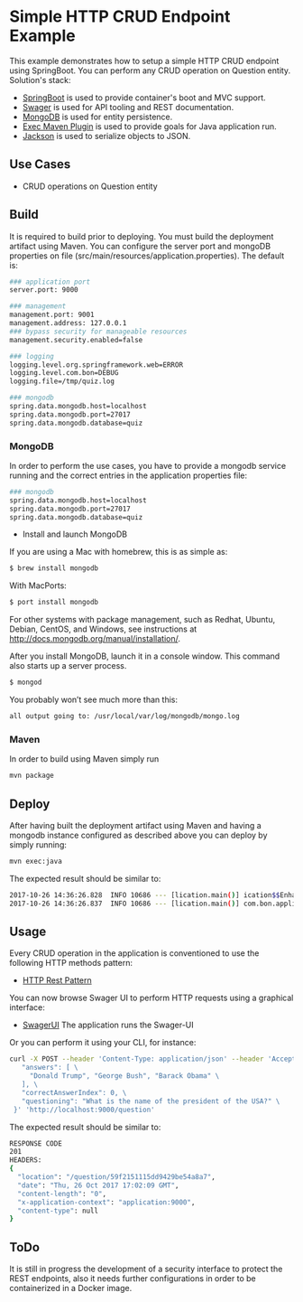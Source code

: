 # Simple HTTP CRUD Endpoint Example

This example demonstrates how to setup a simple HTTP CRUD endpoint using SpringBoot. You can perform any CRUD operation on Question entity. Solution's stack:

- [SpringBoot](https://projects.spring.io/spring-boot/) is used to provide container's boot and MVC support.
- [Swager](https://swagger.io/) is used for API tooling and REST documentation.
- [MongoDB](https://www.mongodb.com/) is used for entity persistence.
- [Exec Maven Plugin](http://www.mojohaus.org/exec-maven-plugin/) is used to provide goals for Java application run.
- [Jackson](https://github.com/FasterXML/jackson) is used to serialize objects to JSON.


## Use Cases

- CRUD operations on Question entity


## Build

It is required to build prior to deploying. You must build the deployment artifact using Maven. You can configure the server port and mongoDB properties on file (src/main/resources/application.properties). The default is:

```bash
### application port
server.port: 9000

### management
management.port: 9001
management.address: 127.0.0.1
### bypass security for manageable resources
management.security.enabled=false

### logging
logging.level.org.springframework.web=ERROR
logging.level.com.bon=DEBUG
logging.file=/tmp/quiz.log

### mongodb
spring.data.mongodb.host=localhost
spring.data.mongodb.port=27017
spring.data.mongodb.database=quiz
```


### MongoDB

In order to perform the use cases, you have to provide a mongodb service running and the correct entries in the application properties file:

```bash
### mongodb
spring.data.mongodb.host=localhost
spring.data.mongodb.port=27017
spring.data.mongodb.database=quiz
```
- Install and launch MongoDB

If you are using a Mac with homebrew, this is as simple as:

```bash
$ brew install mongodb
```

With MacPorts:

```bash
$ port install mongodb

```

For other systems with package management, such as Redhat, Ubuntu, Debian, CentOS, and Windows, see instructions at http://docs.mongodb.org/manual/installation/.

After you install MongoDB, launch it in a console window. This command also starts up a server process.

```bash
$ mongod
```

You probably won’t see much more than this:

```bash
all output going to: /usr/local/var/log/mongodb/mongo.log
```

### Maven

In order to build using Maven simply run

```bash
mvn package
```


## Deploy

After having built the deployment artifact using Maven and having a mongodb instance configured as described above you can deploy by simply running:

```bash
mvn exec:java
```

The expected result should be similar to:

```bash
2017-10-26 14:36:26.828  INFO 10686 --- [lication.main()] ication$$EnhancerBySpringCGLIB$$eea4fab7 : welcomePageHandlerMapping
2017-10-26 14:36:26.837  INFO 10686 --- [lication.main()] com.bon.application.Application          : Started Application in 13.036 seconds (JVM running for 18.967)
```


## Usage

Every CRUD operation in the application is conventioned to use the following HTTP methods pattern:

- [HTTP Rest Pattern](https://lh3.googleusercontent.com/-cpYCrP36Nc8/VsWO7emBMRI/AAAAAAAAAyU/0rv7Lnl0aNI/s1600-h/image%25255B5%25255D.png)

You can now browse Swager UI to perform HTTP requests using a graphical interface:

- [SwagerUI](http://localhost:9000/swagger-ui.html#/) The application runs the Swager-UI

Or you can perform it using your CLI, for instance:

```bash
curl -X POST --header 'Content-Type: application/json' --header 'Accept: */*' -d '{ \ 
   "answers": [ \ 
     "Donald Trump", "George Bush", "Barack Obama" \ 
   ], \ 
   "correctAnswerIndex": 0, \ 
   "questioning": "What is the name of the president of the USA?" \ 
 }' 'http://localhost:9000/question'
```

The expected result should be similar to:

```bash
RESPONSE CODE
201
HEADERS:
{
  "location": "/question/59f2151115dd9429be54a8a7",
  "date": "Thu, 26 Oct 2017 17:02:09 GMT",
  "content-length": "0",
  "x-application-context": "application:9000",
  "content-type": null
}
```


## ToDo

It is still in progress the development of a security interface to protect the REST endpoints, also it needs further configurations in order to be containerized in a Docker image.
